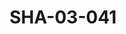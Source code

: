 ---
pid: SHA-03-041
title: SHA-03-041
language: ar
collection: شرحبيل احمد
original_label: 
rights: شرحبيل احمد
location_of_original: شرحبيل احمد
photographer_or_studio: 
scanned_from: photograph 18.1 by 23.9
_date: '1965'
location: تونس
description: 'عيد المرجان شرحبيل احمد حسن سروجي كامل حسين في رقص شعبي '
additional_notes: كان يغني اغنية "ساباتو لى "
permission_display: 'yes'
on_server: 'yes'
on_website: 'yes'
permalink: "/archive/ar/sha-03-041.html"
layout: photo-page
---